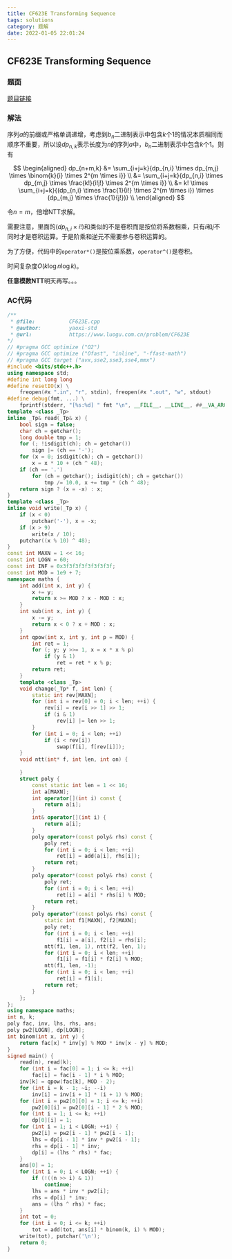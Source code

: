 ```yaml
---
title: CF623E Transforming Sequence
tags: solutions
category: 题解
date: 2022-01-05 22:01:24
---
```


## CF623E Transforming Sequence

### 题面

[题目链接](https://www.luogu.com.cn/problem/CF623E)

### 解法

序列$a$的前缀或严格单调递增，考虑到$b_n$二进制表示中包含$k$个$1$的情况本质相同而顺序不重要，所以设$dp_{n,k}$表示长度为$n$的序列$a$中，$b_n$二进制表示中包含$k$个$1$。则有

$$
\begin{aligned}
dp_{n+m,k} &= \sum_{i+j=k}{dp_{n,i} \times dp_{m,j} \times \binom{k}{i} \times 2^{m \times i}} \\
&= \sum_{i+j=k}{dp_{n,i} \times dp_{m,j} \times \frac{k!}{i!j!} \times 2^{m \times i}} \\
&= k! \times \sum_{i+j=k}{(dp_{n,i} \times \frac{1}{i!} \times 2^{m \times i}) \times (dp_{m,j} \times \frac{1}{j!})} \\
\end{aligned}
$$

令$n=m$，倍增NTT求解。

需要注意，里面的$(dp_{n,i} \times i!)$和类似的不是卷积而是按位将系数相乘，只有$i$和$j$不同时才是卷积运算。于是阶乘和逆元不需要参与卷积运算的。

为了方便，代码中的`operator*()`是按位乘系数，`operator^()`是卷积。

时间复杂度$O(k \log n \log k)$。

**任意模数NTT**明天再写。。。

### AC代码

```cpp
/**
 * @file:           CF623E.cpp
 * @author:         yaoxi-std
 * @url:            https://www.luogu.com.cn/problem/CF623E
*/
// #pragma GCC optimize ("O2")
// #pragma GCC optimize ("Ofast", "inline", "-ffast-math")
// #pragma GCC target ("avx,sse2,sse3,sse4,mmx")
#include <bits/stdc++.h>
using namespace std;
#define int long long
#define resetIO(x) \
    freopen(#x ".in", "r", stdin), freopen(#x ".out", "w", stdout)
#define debug(fmt, ...) \
    fprintf(stderr, "[%s:%d] " fmt "\n", __FILE__, __LINE__, ##__VA_ARGS__)
template <class _Tp>
inline _Tp& read(_Tp& x) {
    bool sign = false;
    char ch = getchar();
    long double tmp = 1;
    for (; !isdigit(ch); ch = getchar())
        sign |= (ch == '-');
    for (x = 0; isdigit(ch); ch = getchar())
        x = x * 10 + (ch ^ 48);
    if (ch == '.')
        for (ch = getchar(); isdigit(ch); ch = getchar())
            tmp /= 10.0, x += tmp * (ch ^ 48);
    return sign ? (x = -x) : x;
}
template <class _Tp>
inline void write(_Tp x) {
    if (x < 0)
        putchar('-'), x = -x;
    if (x > 9)
        write(x / 10);
    putchar((x % 10) ^ 48);
}
const int MAXN = 1 << 16;
const int LOGN = 60;
const int INF = 0x3f3f3f3f3f3f3f3f;
const int MOD = 1e9 + 7;
namespace maths {
    int add(int x, int y) {
        x += y;
        return x >= MOD ? x - MOD : x;
    }
    int sub(int x, int y) {
        x -= y;
        return x < 0 ? x + MOD : x;
    }
    int qpow(int x, int y, int p = MOD) {
        int ret = 1;
        for (; y; y >>= 1, x = x * x % p)
            if (y & 1)
                ret = ret * x % p;
        return ret;
    }
    template <class _Tp>
    void change(_Tp* f, int len) {
        static int rev[MAXN];
        for (int i = rev[0] = 0; i < len; ++i) {
            rev[i] = rev[i >> 1] >> 1;
            if (i & 1)
                rev[i] |= len >> 1;
        }
        for (int i = 0; i < len; ++i)
            if (i < rev[i])
                swap(f[i], f[rev[i]]);
    }
    void ntt(int* f, int len, int on) {
        
    }
    struct poly {
        const static int len = 1 << 16;
        int a[MAXN];
        int operator[](int i) const {
            return a[i];
        }
        int& operator[](int i) {
            return a[i];
        }
        poly operator+(const poly& rhs) const {
            poly ret;
            for (int i = 0; i < len; ++i)
                ret[i] = add(a[i], rhs[i]);
            return ret;
        }
        poly operator*(const poly& rhs) const {
            poly ret;
            for (int i = 0; i < len; ++i)
                ret[i] = a[i] * rhs[i] % MOD;
            return ret;
        }
        poly operator^(const poly& rhs) const {
            static int f1[MAXN], f2[MAXN];
            poly ret;
            for (int i = 0; i < len; ++i)
                f1[i] = a[i], f2[i] = rhs[i];
            ntt(f1, len, 1), ntt(f2, len, 1);
            for (int i = 0; i < len; ++i)
                f1[i] = f1[i] * f2[i] % MOD;
            ntt(f1, len, -1);
            for (int i = 0; i < len; ++i)
                ret[i] = f1[i];
            return ret;
        }
    };
};
using namespace maths;
int n, k;
poly fac, inv, lhs, rhs, ans;
poly pw2[LOGN], dp[LOGN];
int binom(int x, int y) {
    return fac[x] * inv[y] % MOD * inv[x - y] % MOD;
}
signed main() {
    read(n), read(k);
    for (int i = fac[0] = 1; i <= k; ++i)
        fac[i] = fac[i - 1] * i % MOD;
    inv[k] = qpow(fac[k], MOD - 2);
    for (int i = k - 1; ~i; --i)
        inv[i] = inv[i + 1] * (i + 1) % MOD;
    for (int i = pw2[0][0] = 1; i <= k; ++i)
        pw2[0][i] = pw2[0][i - 1] * 2 % MOD;
    for (int i = 1; i <= k; ++i)
        dp[0][i] = 1;
    for (int i = 1; i < LOGN; ++i) {
        pw2[i] = pw2[i - 1] * pw2[i - 1];
        lhs = dp[i - 1] * inv * pw2[i - 1];
        rhs = dp[i - 1] * inv;
        dp[i] = (lhs ^ rhs) * fac;
    }
    ans[0] = 1;
    for (int i = 0; i < LOGN; ++i) {
        if (!((n >> i) & 1))
            continue;
        lhs = ans * inv * pw2[i];
        rhs = dp[i] * inv;
        ans = (lhs ^ rhs) * fac;
    }
    int tot = 0;
    for (int i = 0; i <= k; ++i)
        tot = add(tot, ans[i] * binom(k, i) % MOD);
    write(tot), putchar('\n');
    return 0;
}
```